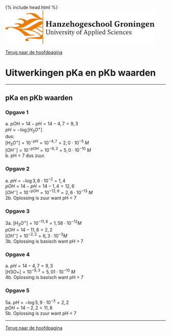 {% include head.html %}
![Hanze](../hanze/hanze.png)

[Terug naar de hoofdpagina ](../index.md)

# Uitwerkingen pKa en pKb waarden

---

## pKa en pKb waarden

### Opgave 1

a. $pOH = 14 - pH = 14 - 4,7 = 9,3$  
$pH = -\log{[H_3O^+]}$  
dus:  
$[H_3O^+] = 10^{-pH} = 10^{-4,7} = 2,0\cdot10^{-5} \ M$  
$[OH^-] = 10^{-pOH} = 10^{-9,3} = 5,0\cdot10^{-10} \ M$  
b. pH < 7 dus zuur.  

### Opgave 2

a. $pH  = -\log{3,8\cdot10^{-2}} = 1,4$  
$pOH = 14 - pH = 14 - 1,4 = 12,6$  
$[OH^-] = 10^{-pOH} = 10^{-12,6} = 2,6\cdot10^{-13} \ M$  
2b. Oplossing is zuur want pH < 7  

### Opgave 3
3a. $[H_3O^+] = 10^{-11,8} = 1,58\cdot 10^{-12} M$  
$pOH = 14 - 11,8 = 2,2$  
$[OH^-]= 10^{-2,2} = 6,3\cdot10^{-3} M$  
3b. Oplossing is basisch want pH > 7  

### Opgave 4
a. $pH = 14 - 4,7 = 9,3$  
$[H3O+] = 10^{-9,3} = 5,01\cdot10^{-10} \ M$  
4b. Oplossing is basisch want pH > 7  

### Opgave 5
5a. $pH = -\log{5,9\cdot10^{-3}} = 2,2$  
$pOH = 14 - 2,2 = 11,8$  
5b. Oplossing is zuur want pH < 7  

--- 

[Terug naar de hoofdpagina ](../index.md)

